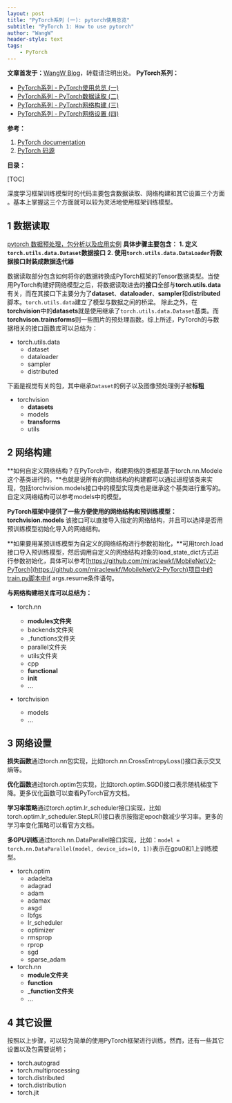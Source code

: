```yaml
---
layout: post
title: "PyTorch系列 (一): pytorch使用总览"
subtitle: "PyTorch 1: How to use pytorch"
author: "WangW"
header-style: text
tags: 
    - PyTorch
---
```


**文章首发于：**[WangW Blog](https://likewind.top)，转载请注明出处。
**PyTorch系列：**

- [PyTorch系列 - PyTorch使用总览 (一)](https://likewind.top/2019/01/17/Pytorch-introduction/)
- [PyTorch系列 - PyTorch数据读取 (二)](https://likewind.top/2019/02/01/Pytorch-dataprocess/)
- [PyTorch系列 - PyTorch网络构建 (三)](https://likewind.top/2019/02/15/Pytorch-networks/)
- [PyTorch系列 - PyTorch网络设置 (四)](https://likewind.top/2019/02/19/Pytorch-setting/)

**参考：**

1. [PyTorch documentation](https://pytorch.org/docs/stable/data.html)
2. [PyTorch 码源](https://github.com/pytorch/)

**目录：**

[TOC]

深度学习框架训练模型时的代码主要包含数据读取、网络构建和其它设置三个方面 。基本上掌握这三个方面就可以较为灵活地使用框架训练模型。

## 1 数据读取
[pytorch 数据预处理，包分析以及应用实例](https://likewind.top)
**具体步骤主要包含：**
**1. 定义``torch.utils.data.Dataset``数据接口**
**2. 使用``torch.utils.data.DataLoader``将数据接口封装成数据迭代器**

数据读取部分包含如何将你的数据转换成PyTorch框架的Tensor数据类型。当使用PyTorch构建好网络模型之后，将数据读取进去的**接口**全部与**torch.utils.data**有关，而在其接口下主要分为了**dataset**、**dataloader**、**sampler**和**distributed**脚本。``torch.utils.data``建立了模型与数据之间的桥梁。
除此之外，在**torchvision**中的**datasets**就是使用继承了``torch.utils.data.Dataset``基类。而**torchvison.trainsforms**则一些图片的预处理函数。综上所述，PyTorch的与数据相关的接口函数库可以总结为：

- torch.utils.data
	- dataset
	- dataloader
	- sampler
	- distributed

下面是视觉有关的包，其中继承``Dataset``的例子以及图像预处理例子被**标粗**

- torchvision
	- **datasets**
	- models
	- **transforms**
	- utils

## 2 网络构建

**如何自定义网络结构？在PyTorch中，构建网络的类都是基于torch.nn.Modele这个基类进行的。**也就是说所有的网络结构的构建都可以通过进程该类来实现，包括torchvision.models接口中的模型实现类也是继承这个基类进行重写的。自定义网络结构可以参考models中的模型。

**PyTorch框架中提供了一些方便使用的网络结构和预训练模型：torchvision.models** 该接口可以直接导入指定的网络结构，并且可以选择是否用预训练模型初始化导入的网络结构。

**如果要用某预训练模型为自定义的网络结构进行参数初始化，**可用torch.load接口导入预训练模型，然后调用自定义的网络结构对象的load_state_dict方式进行参数初始化，具体可以参考[https://github.com/miraclewkf/MobileNetV2-PyTorch](https://github.com/miraclewkf/MobileNetV2-PyTorch)项目中的train.py脚本中if args.resume条件语句。

**与网络构建相关库可以总结为：**

- torch.nn
	- **modules文件夹**
	- backends文件夹
	- _functions文件夹
	- parallel文件夹
	- utils文件夹
	- cpp
	- **functional**
	- **init**
	- ...
	
- torchvision
	- models
	- ...


## 3 网络设置
**损失函数**通过torch.nn包实现，比如torch.nn.CrossEntropyLoss()接口表示交叉熵等。

**优化函数**通过torch.optim包实现，比如torch.optim.SGD()接口表示随机梯度下降。更多优化函数可以查看PyTorch官方文档。

**学习率策略**通过torch.optim.lr_scheduler接口实现，比如torch.optim.lr_scheduler.StepLR()接口表示按指定epoch数减少学习率。更多的学习率变化策略可以看官方文档。

**多GPU训练**通过torch.nn.DataParallel接口实现，比如：``model = torch.nn.DataParallel(model, device_ids=[0, 1])``表示在gpu0和1上训练模型。

- torch.optim
	- adadelta
	- adagrad
	- adam
	- adamax
	- asgd
	- lbfgs
	- lr_scheduler
	- optimizer
	- rmsprop
	- rprop
	- sgd
	- sparse_adam
- torch.nn
	- **module文件夹**
	- **function**
	- **_function文件夹**
	- ...


## 4 其它设置

按照以上步骤，可以较为简单的使用PyTorch框架进行训练，然而，还有一些其它设置以及包需要说明；

- torch.autograd
- torch.multiprocessing
- torch.distributed
- torch.distribution
- torch.jit

